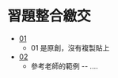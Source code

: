 # 習題整合繳交

* [01](https://github.com/ccckmit/_wp/tree/main/homework/01)
    * 01 是原創，沒有複製貼上
* [02](https://github.com/ccckmit/_wp/tree/main/homework/02)
    * 參考老師的範例 -- ....
 


  
